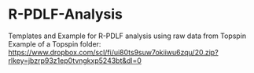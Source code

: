 # R-PDLF-Analysis
Templates and Example for R-PDLF analysis using raw data from Topspin
Example of a Topspin folder:
https://www.dropbox.com/scl/fi/ui80ts9suw7okiiwu6zqu/20.zip?rlkey=jbzrp93z1ep0tvngkxp5243bt&dl=0
